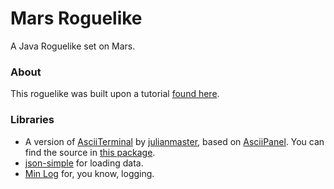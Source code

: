 # Mars Roguelike
A Java Roguelike set on Mars.

### About

This roguelike was built upon a tutorial [found here](https://trystans.blogspot.co.uk/2016/01/roguelike-tutorial-00-table-of-contents.html).

### Libraries

* A version of [AsciiTerminal](https://github.com/julianmaster/AsciiTerminal) by [julianmaster](https://github.com/julianmaster), based on [AsciiPanel](https://github.com/trystan/AsciiPanel). You can find the source in [this package](https://github.com/Emmsii/Mars-Roguelike/tree/master/src/com/mac/marsrogue/ascii).
* [json-simple](https://github.com/fangyidong/json-simple) for loading data.
* [Min Log](https://github.com/EsotericSoftware/minlog) for, you know, logging.
